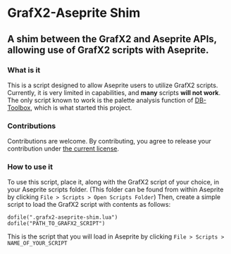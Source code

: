 # GrafX2-Aseprite Shim
## A shim between the GrafX2 and Aseprite APIs, allowing use of GrafX2 scripts with Aseprite.

### What is it
This is a script designed to allow Aseprite users to utilize GrafX2 scripts. Currently, it is very limited in capabilities, and **many** scripts **will not work**. The only script known to work is the palette analysis function of [DB-Toolbox](http://pixeljoint.com/forum/forum_posts.asp?TID=12854), which is what started this project.

### Contributions
Contributions are welcome. By contributing, you agree to release your contribution under [the current license](https://github.com/PureAsbestos/grafx2-aseprite-shim/blob/master/LICENSE).

### How to use it
To use this script, place it, along with the GrafX2 script of your choice, in your Aseprite scripts folder. (This folder can be found from within Aseprite by clicking `File > Scripts > Open Scripts Folder`) Then, create a simple script to load the GrafX2 script with contents as follows:
```
dofile(".grafx2-aseprite-shim.lua")
dofile("PATH_TO_GRAFX2_SCRIPT")
```
This is the script that you will load in Aseprite by clicking `File > Scripts > NAME_OF_YOUR_SCRIPT`

